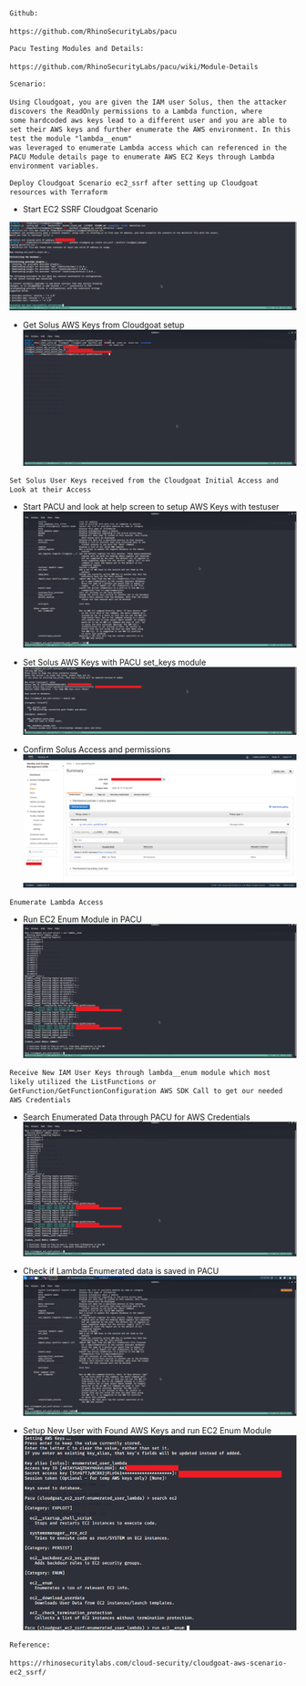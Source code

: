 ```
Github:

https://github.com/RhinoSecurityLabs/pacu
```
 
```
Pacu Testing Modules and Details:

https://github.com/RhinoSecurityLabs/pacu/wiki/Module-Details
```
 
```
Scenario:

Using Cloudgoat, you are given the IAM user Solus, then the attacker discovers the ReadOnly permissions to a Lambda function, where 
some hardcoded aws keys lead to a different user and you are able to set their AWS keys and further enumerate the AWS environment. In this test the module "lambda__enum"
was leveraged to enumerate Lambda access which can referenced in the PACU Module details page to enumerate AWS EC2 Keys through Lambda environment variables.
```
 
```
Deploy Cloudgoat Scenario ec2_ssrf after setting up Cloudgoat resources with Terraform
```


* Start EC2 SSRF Cloudgoat Scenario
  

![alt text](../Pictures/PACU/Cloudgoat_EC2_SSRF/run_cloudgoat_ec2_ssrf.png)<!-- .element height="200px" width="200px" -->

* Get Solus AWS Keys from Cloudgoat setup
![alt text](../Pictures/PACU/Cloudgoat_EC2_SSRF/getting_set_user_solus_keys.png)

 
```
Set Solus User Keys received from the Cloudgoat Initial Access and Look at their Access
```
 

* Start PACU and look at help screen to setup AWS Keys with testuser
![alt text](../Pictures/PACU/Cloudgoat_EC2_SSRF/Pacu_HelpScreen.png)

* Set Solus AWS Keys with PACU set_keys module
![alt text](../Pictures/PACU/Cloudgoat_EC2_SSRF/set_user_solus_keys.png)

* Confirm Solus Access and permissions
![alt text](../Pictures/PACU/Cloudgoat_EC2_SSRF/Solus_User_AWS_IAM.png)

 
```
Enumerate Lambda Access
```

 * Run EC2 Enum Module in PACU
![alt text](../Pictures/PACU/Cloudgoat_EC2_SSRF/run_lambda_enum.png)
 

```
Receive New IAM User Keys through lambda__enum module which most likely utilized the ListFunctions or GetFunction/GetFunctionConfiguration AWS SDK Call to get our needed AWS Credentials
```
 

* Search Enumerated Data through PACU for AWS Credentials
![alt text](../Pictures/PACU/Cloudgoat_EC2_SSRF/run_lambda_enum.png)

* Check if Lambda Enumerated data is saved in PACU
![alt text](../Pictures/PACU/Cloudgoat_EC2_SSRF/search_services_solus.png)

* Setup New User with Found AWS Keys and run EC2 Enum Module
![alt text](../Pictures/PACU/Cloudgoat_EC2_SSRF/EC2NewUser.png)


  
```
Reference:

https://rhinosecuritylabs.com/cloud-security/cloudgoat-aws-scenario-ec2_ssrf/
```
 